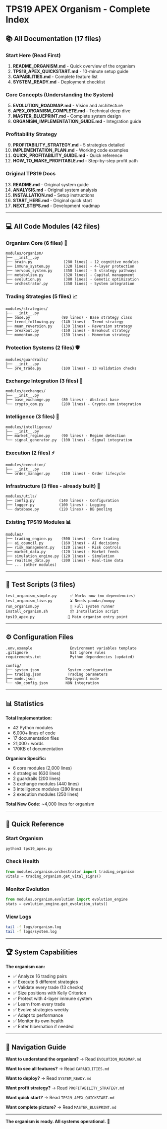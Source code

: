 # TPS19 APEX Organism - Complete Index

## 📚 All Documentation (17 files)

### Start Here (Read First)
1. **README_ORGANISM.md** - Quick overview of the organism
2. **TPS19_APEX_QUICKSTART.md** - 10-minute setup guide
3. **CAPABILITIES.md** - Complete feature list
4. **SYSTEM_READY.md** - Deployment checklist

### Core Concepts (Understanding the System)
5. **EVOLUTION_ROADMAP.md** - Vision and architecture
6. **APEX_ORGANISM_COMPLETE.md** - Technical deep dive
7. **MASTER_BLUEPRINT.md** - Complete system design
8. **ORGANISM_IMPLEMENTATION_GUIDE.md** - Integration guide

### Profitability Strategy
9. **PROFITABILITY_STRATEGY.md** - 5 strategies detailed
10. **IMPLEMENTATION_PLAN.md** - Working code examples
11. **QUICK_PROFITABILITY_GUIDE.md** - Quick reference
12. **HOW_TO_MAKE_PROFITABLE.md** - Step-by-step profit path

### Original TPS19 Docs
13. **README.md** - Original system guide
14. **ANALYSIS.md** - Original system analysis
15. **INSTALLATION.md** - Setup instructions
16. **START_HERE.md** - Original quick start
17. **NEXT_STEPS.md** - Development roadmap

---

## 💻 All Code Modules (42 files)

### Organism Core (6 files) 🧬
```
modules/organism/
├── __init__.py
├── brain.py              (280 lines) - 12 cognitive modules
├── immune_system.py      (320 lines) - 4-layer protection
├── nervous_system.py     (350 lines) - 5 strategy pathways
├── metabolism.py         (320 lines) - Capital management
├── evolution.py          (380 lines) - Genetic optimization
└── orchestrator.py       (350 lines) - System integration
```

### Trading Strategies (5 files) 📈
```
modules/strategies/
├── __init__.py
├── base.py              (80 lines) - Base strategy class
├── trend_following.py   (140 lines) - Trend strategy
├── mean_reversion.py    (130 lines) - Reversion strategy
├── breakout.py          (150 lines) - Breakout strategy
└── momentum.py          (130 lines) - Momentum strategy
```

### Protection Systems (2 files) 🛡️
```
modules/guardrails/
├── __init__.py
└── pre_trade.py         (100 lines) - 13 validation checks
```

### Exchange Integration (3 files) 💱
```
modules/exchanges/
├── __init__.py
├── base_exchange.py     (80 lines) - Abstract base
└── crypto_com.py        (280 lines) - Crypto.com integration
```

### Intelligence (3 files) 🧠
```
modules/intelligence/
├── __init__.py
├── market_regime.py     (90 lines) - Regime detection
└── signal_generator.py  (100 lines) - Signal integration
```

### Execution (2 files) ⚡
```
modules/execution/
├── __init__.py
└── order_manager.py     (150 lines) - Order lifecycle
```

### Infrastructure (3 files - already built) 🔧
```
modules/utils/
├── config.py           (140 lines) - Configuration
├── logger.py           (100 lines) - Logging
└── database.py         (120 lines) - DB pooling
```

### Existing TPS19 Modules 📊
```
modules/
├── trading_engine.py    (500 lines) - Core trading
├── ai_council.py        (160 lines) - AI decisions
├── risk_management.py   (120 lines) - Risk controls
├── market_data.py       (120 lines) - Market feeds
├── simulation_engine.py (120 lines) - Simulation
├── realtime_data.py     (200 lines) - Real-time data
└── ... (other modules)
```

---

## 🧪 Test Scripts (3 files)

```
test_organism_simple.py      ✅ Works now (no dependencies)
test_organism_live.py        ⏳ Needs pandas/numpy
run_organism.py              🚀 Full system runner
install_organism.sh          📦 Installation script
tps19_apex.py               🎯 Main organism entry point
```

---

## ⚙️ Configuration Files

```
.env.example                 Environment variables template
.gitignore                   Git ignore rules
requirements.txt             Python dependencies (updated)

config/
├── system.json             System configuration
├── trading.json            Trading parameters
├── mode.json              Deployment mode
└── n8n_config.json        N8N integration
```

---

## 📊 Statistics

**Total Implementation:**
- 42 Python modules
- 6,000+ lines of code
- 17 documentation files
- 21,000+ words
- 170KB of documentation

**Organism Specific:**
- 6 core modules (2,000 lines)
- 4 strategies (630 lines)
- 2 guardrails (200 lines)
- 3 exchange modules (440 lines)
- 3 intelligence modules (280 lines)
- 2 execution modules (250 lines)

**Total New Code:** ~4,000 lines for organism

---

## 🎯 Quick Reference

### Start Organism
```bash
python3 tps19_apex.py
```

### Check Health
```python
from modules.organism.orchestrator import trading_organism
vitals = trading_organism.get_vital_signs()
```

### Monitor Evolution
```python
from modules.organism.evolution import evolution_engine
stats = evolution_engine.get_evolution_stats()
```

### View Logs
```bash
tail -f logs/organism.log
tail -f logs/system.log
```

---

## 🏆 System Capabilities

**The organism can:**
- ✅ Analyze 16 trading pairs
- ✅ Execute 5 different strategies
- ✅ Validate every trade (13 checks)
- ✅ Size positions with Kelly Criterion
- ✅ Protect with 4-layer immune system
- ✅ Learn from every trade
- ✅ Evolve strategies weekly
- ✅ Adapt to performance
- ✅ Monitor its own health
- ✅ Enter hibernation if needed

---

## 📖 Navigation Guide

**Want to understand the organism?**
→ Read `EVOLUTION_ROADMAP.md`

**Want to see all features?**
→ Read `CAPABILITIES.md`

**Want to deploy?**
→ Read `SYSTEM_READY.md`

**Want profit strategy?**
→ Read `PROFITABILITY_STRATEGY.md`

**Want quick start?**
→ Read `TPS19_APEX_QUICKSTART.md`

**Want complete picture?**
→ Read `MASTER_BLUEPRINT.md`

---

**The organism is ready. All systems operational.** 🧬
